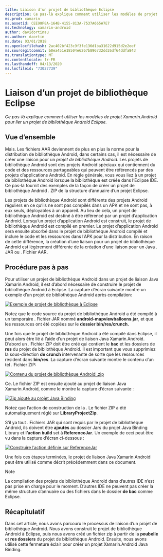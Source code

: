 ```yaml
---
title: Liaison d’un projet de bibliothèque Eclipse
description: Ce pas-là explique comment utiliser les modèles de projet Xamarin.Android pour lier un projet de bibliothèque Android Eclipse.
ms.prod: xamarin
ms.assetid: CEE90F8A-164B-4155-813A-7537A665A7E7
ms.technology: xamarin-android
author: davidortinau
ms.author: daortin
ms.date: 03/01/2018
ms.openlocfilehash: 2ac402bf423c9f3fe136d1ba31622d915d2e2eef
ms.sourcegitcommit: b0ea451e18504e6267b896732dd26df64ddfa843
ms.translationtype: MT
ms.contentlocale: fr-FR
ms.lasthandoff: 04/13/2020
ms.locfileid: "73027739"
---
```

# <a name="binding-an-eclipse-library-project"></a>Liaison d’un projet de bibliothèque Eclipse

_Ce pas-là explique comment utiliser les modèles de projet Xamarin.Android pour lier un projet de bibliothèque Android Eclipse._

## <a name="overview"></a>Vue d’ensemble

Mais. Les fichiers AAR deviennent de plus en plus la norme pour la distribution de bibliothèque Android, dans certains cas, il est nécessaire de créer une liaison pour un *projet de bibliothèque Android*. Les projets de bibliothèque Android sont des projets Android spéciaux qui contiennent du code et des ressources partageables qui peuvent être référencés par des projets d’applications Android. En règle générale, vous vous liez à un projet de bibliothèque Android lorsque la bibliothèque est créée dans l’Eclipse IDE.
Ce pas-là fournit des exemples de la façon de créer un projet de bibliothèque Android . ZIP de la structure d’annuaire d’un projet Eclipse.

Les projets de bibliothèque Android sont différents des projets Android réguliers en ce qu’ils ne sont pas compilés dans un APK et ne sont pas, à eux seuls, déployables à un appareil. Au lieu de cela, un projet de bibliothèque Android est destiné à être référencé par un projet d’application Android. Lorsqu’un projet d’application Android est construit, le projet de bibliothèque Android est compilé en premier. Le projet d’application Android sera ensuite absorbé dans le projet de bibliothèque Android compilé et inclure le code et les ressources dans l’APK pour la distribution. En raison de cette différence, la création d’une liaison pour un projet de bibliothèque Android est légèrement différente de la création d’une liaison pour un Java . JAR ou . Fichier AAR.

## <a name="walkthrough"></a>Procédure pas à pas

Pour utiliser un projet de bibliothèque Android dans un projet de liaison Java Xamarin.Android, il est d’abord nécessaire de construire le projet de bibliothèque Android à Eclipse. La capture d’écran suivante montre un exemple d’un projet de bibliothèque Android après compilation: 

[![Exemple de projet de bibliothèque à Eclipse](binding-a-library-project-images/build-lib-in-eclipse.png)](binding-a-library-project-images/build-lib-in-eclipse.png#lightbox)

Notez que le code source du projet de bibliothèque Android a été compilé à un temporaire . Fichier JAR nommé **android-mapviewballoons.jar**, et que les ressources ont été copiées sur le **dossier bin/res/crunch.** 

Une fois que le projet de bibliothèque Android a été compilé dans Eclipse, il peut alors être lié à l’aide d’un projet de liaison Java Xamarin.Android. D’abord un . Fichier ZIP doit être créé qui contient le **bac** et les dossiers de **res** du projet de bibliothèque Android. Il est important que vous supprimiez la sous-direction **de crunch** intervenante de sorte que les ressources résident dans **bin/res**. La capture d’écran suivante montre le contenu d’un tel . Fichier ZIP: 

[![Contenu du projet de bibliothèque Android .zip](binding-a-library-project-images/contents-of-zip-file.png)](binding-a-library-project-images/contents-of-zip-file.png#lightbox)

Ce. Le fichier ZIP est ensuite ajouté au projet de liaison Java Xamarin.Android, comme le montre la capture d’écran suivante :

[![Zip ajouté au projet Java Binding](binding-a-library-project-images/zip-in-binding-project.png)](binding-a-library-project-images/zip-in-binding-project.png#lightbox)

Notez que l’action de construction de la . Le fichier ZIP a été automatiquement réglé sur **LibraryProjectZip**.

S’il ya tout . Fichiers JAR qui sont requis par le projet de bibliothèque Android, ils doivent être **ajoutés** au dossier Jars du projet Java Binding Library et **l’action build** set à **ReferenceJar**. Un exemple de ceci peut être vu dans la capture d’écran ci-dessous : 

[![Construire l’action définie sur ReferenceJar](binding-a-library-project-images/set-to-referencejar.png)](binding-a-library-project-images/set-to-referencejar.png#lightbox)

Une fois ces étapes terminées, le projet de liaison Java Xamarin.Android peut être utilisé comme décrit précédemment dans ce document.

> [!NOTE]
> La compilation des projets de bibliothèque Android dans d’autres IDE n’est pas prise en charge pour le moment. D’autres IDE ne peuvent pas créer la même structure d’annuaire ou des fichiers dans le dossier **de bac** comme Eclipse. 

## <a name="summary"></a>Récapitulatif

Dans cet article, nous avons parcouru le processus de liaison d’un projet de bibliothèque Android. Nous avons construit le projet de bibliothèque Android à Eclipse, puis nous avons créé un fichier zip à partir de la **poubelle** et **res dossiers** du projet de bibliothèque Android. Ensuite, nous avons utilisé cette fermeture éclair pour créer un projet Xamarin.Android Java Binding. 
